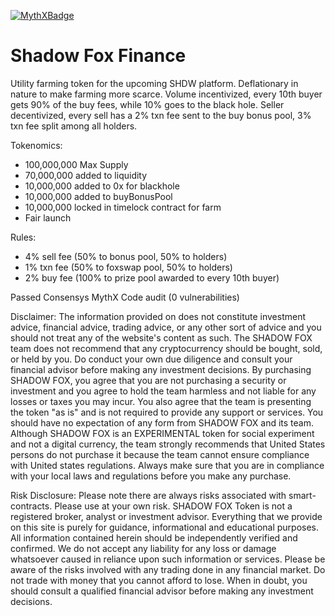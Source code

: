 [![MythXBadge](https://badgen.net/https/api.mythx.io/v1/projects/cf7d36ac-59c8-4cff-a7d0-4b34425b9a4c/badge/data?cache=300&icon=https://raw.githubusercontent.com/ConsenSys/mythx-github-badge/main/logo_white.svg)](https://docs.mythx.io/dashboard/github-badges)

# Shadow Fox Finance

Utility farming token for the upcoming SHDW platform. 
Deflationary in nature to make farming more scarce. 
Volume incentivized, every 10th buyer gets 90% of the buy fees, while 10% goes to the black hole. 
Seller decentivized, every sell has a 2% txn fee sent to the buy bonus pool, 3% txn fee split among all holders.

Tokenomics:
- 100,000,000 Max Supply
- 70,000,000 added to liquidity
- 10,000,000 added to 0x for blackhole
- 10,000,000 added to buyBonusPool
- 10,000,000 locked in timelock contract for farm
- Fair launch

Rules:
- 4% sell fee (50% to bonus pool, 50% to holders)
- 1% txn fee (50% to foxswap pool, 50% to holders)
- 2% buy fee (100% to prize pool awarded to every 10th buyer)

Passed Consensys MythX Code audit (0 vulnerabilities)

Disclaimer: The information provided on does not constitute investment advice, financial advice, trading advice, or any other sort of advice and you should not treat any of the website's content as such. The SHADOW FOX team does not recommend that any cryptocurrency should be bought, sold, or held by you. Do conduct your own due diligence and consult your financial advisor before making any investment decisions. By purchasing SHADOW FOX, you agree that you are not purchasing a security or investment and you agree to hold the team harmless and not liable for any losses or taxes you may incur. You also agree that the team is presenting the token "as is" and is not required to provide any support or services. You should have no expectation of any form from SHADOW FOX and its team. Although SHADOW FOX is an EXPERIMENTAL token for social experiment and not a digital currency, the team strongly recommends that United States persons do not purchase it because the team cannot ensure compliance with United states regulations. Always make sure that you are in compliance with your local laws and regulations before you make any purchase.

Risk Disclosure: Please note there are always risks associated with smart-contracts. Please use at your own risk. SHADOW FOX Token is not a registered broker, analyst or investment advisor. Everything that we provide on this site is purely for guidance, informational and educational purposes. All information contained herein should be independently verified and confirmed. We do not accept any liability for any loss or damage whatsoever caused in reliance upon such information or services.
Please be aware of the risks involved with any trading done in any financial market. Do not trade with money that you cannot afford to lose. When in doubt, you should consult a qualified financial advisor before making any investment decisions.
